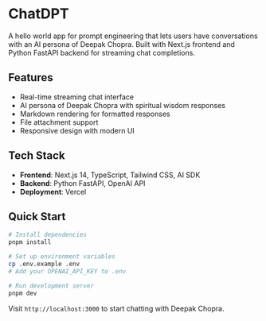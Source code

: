 # ChatDPT

A hello world app for prompt engineering that lets users have conversations with an AI persona of Deepak Chopra. Built with Next.js frontend and Python FastAPI backend for streaming chat completions.

## Features

- Real-time streaming chat interface
- AI persona of Deepak Chopra with spiritual wisdom responses
- Markdown rendering for formatted responses
- File attachment support
- Responsive design with modern UI

## Tech Stack

- **Frontend**: Next.js 14, TypeScript, Tailwind CSS, AI SDK
- **Backend**: Python FastAPI, OpenAI API
- **Deployment**: Vercel

## Quick Start

```bash
# Install dependencies
pnpm install

# Set up environment variables
cp .env.example .env
# Add your OPENAI_API_KEY to .env

# Run development server
pnpm dev
```

Visit `http://localhost:3000` to start chatting with Deepak Chopra.
